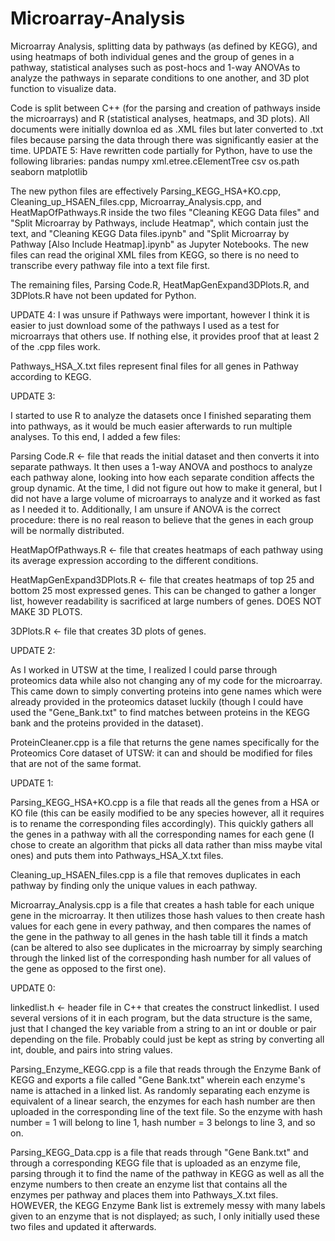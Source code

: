 # Microarray-Analysis
Microarray Analysis, splitting data by pathways (as defined by KEGG), and using heatmaps of both individual genes and the group of genes in a pathway, statistical analyses such as post-hocs and 1-way ANOVAs to analyze the pathways in separate conditions to one another, and 3D plot function to visualize data.

Code is split between C++ (for the parsing and creation of pathways inside the microarrays) and R (statistical analyses, heatmaps, and 3D plots). All documents were initially downloa ed as .XML files but later converted to .txt files because parsing the data through there was significantly easier at the time.
UPDATE 5:
Have rewritten code partially for Python, have to use the following libraries:
pandas
numpy
xml.etree.cElementTree
csv
os.path
seaborn
matplotlib

The new python files are effectively Parsing_KEGG_HSA+KO.cpp, Cleaning_up_HSAEN_files.cpp, Microarray_Analysis.cpp, and HeatMapOfPathways.R inside the two files "Cleaning KEGG Data files" and "Split Microarray by Pathways, include Heatmap", which contain just the text, and "Cleaning KEGG Data files.ipynb" and "Split Microarray by Pathway [Also Include Heatmap].ipynb" as Jupyter Notebooks. The new files can read the original XML files from KEGG, so there is no need to transcribe every pathway file into a text file first.

The remaining files, Parsing Code.R, HeatMapGenExpand3DPlots.R, and 3DPlots.R have not been updated for Python.

UPDATE 4:
I was unsure if Pathways were important, however I think it is easier to just download some of the pathways I used as a test for microarrays that others use. If nothing else, it provides proof that at least 2 of the .cpp files work.

Pathways_HSA_X.txt files represent final files for all genes in Pathway according to KEGG.

UPDATE 3:

I started to use R to analyze the datasets once I finished separating them into pathways, as it would be much easier afterwards to run multiple analyses. To this end, I added a few files:

Parsing Code.R <- file that reads the initial dataset and then converts it into separate pathways. It then uses a 1-way ANOVA and posthocs to analyze each pathway alone, looking into how each separate condition affects the group dynamic. At the time, I did not figure out how to make it general, but I did not have a large volume of microarrays to analyze and it worked as fast as I needed it to. Additionally, I am unsure if ANOVA is the correct procedure: there is no real reason to believe that the genes in each group will be normally distributed.

HeatMapOfPathways.R <- file that creates heatmaps of each pathway using its average expression according to the different conditions.

HeatMapGenExpand3DPlots.R <- file that creates heatmaps of top 25 and bottom 25 most expressed genes. This can be changed to gather a longer list, however readability is sacrificed at large numbers of genes. DOES NOT MAKE 3D PLOTS.

3DPlots.R <- file that creates 3D plots of genes.

UPDATE 2:

As I worked in UTSW at the time, I realized I could parse through proteomics data while also not changing any of my code for the microarray. This came down to simply converting proteins into gene names which were already provided in the proteomics dataset luckily (though I could have used the "Gene_Bank.txt" to find matches between proteins in the KEGG bank and the proteins provided in the dataset).

ProteinCleaner.cpp is a file that returns the gene names specifically for the Proteomics Core dataset of UTSW: it can and should be modified for files that are not of the same format.

UPDATE 1:

Parsing_KEGG_HSA+KO.cpp is a file that reads all the genes from a HSA or KO file (this can be easily modified to be any species however, all it requires is to rename the corresponding files accordingly). This quickly gathers all the genes in a pathway with all the corresponding names for each gene (I chose to create an algorithm that picks all data rather than miss maybe vital ones) and puts them into Pathways_HSA_X.txt files.

Cleaning_up_HSAEN_files.cpp is a file that removes duplicates in each pathway by finding only the unique values in each pathway.

Microarray_Analysis.cpp is a file that creates a hash table for each unique gene in the microarray. It then utilizes those hash values to then create hash values for each gene in every pathway, and then compares the names of the gene in the pathway to all genes in the hash table till it finds a match (can be altered to also see duplicates in the microarray by simply searching through the linked list of the corresponding hash number for all values of the gene as opposed to the first one).

UPDATE 0:

linkedlist.h <- header file in C++ that creates the construct linkedlist. I used several versions of it in each program, but the data structure is the same, just that I changed the key variable from a string to an int or double or pair depending on the file. Probably could just be kept as string by converting all int, double, and pairs into string values.

Parsing_Enzyme_KEGG.cpp is a file that reads through the Enzyme Bank of KEGG and exports a file called "Gene Bank.txt" wherein each enzyme's name is attached in a linked list. As randomly separating each enzyme is equivalent of a linear search, the enzymes for each hash number are then uploaded in the corresponding line of the text file. So the enzyme with hash number = 1 will belong to line 1, hash number = 3 belongs to line 3, and so on.

Parsing_KEGG_Data.cpp is a file that reads through "Gene Bank.txt" and through a corresponding KEGG file that is uploaded as an enzyme file, parsing through it to find the name of the pathway in KEGG as well as all the enzyme numbers to then create an enzyme list that contains all the enzymes per pathway and places them into Pathways_X.txt files. HOWEVER, the KEGG Enzyme Bank list is extremely messy with many labels given to an enzyme that is not displayed; as such, I only initially used these two files and updated it afterwards.
